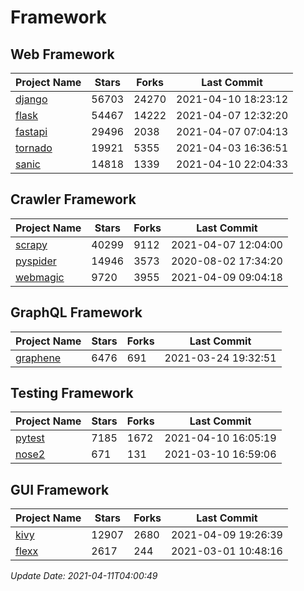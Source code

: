 # Framework

## Web Framework
| Project Name | Stars | Forks | Last Commit |
| ------------ | ----- | ----- | ----------- |
| [django](https://github.com/django/django) | 56703 | 24270 | 2021-04-10 18:23:12 |
| [flask](https://github.com/pallets/flask) | 54467 | 14222 | 2021-04-07 12:32:20 |
| [fastapi](https://github.com/tiangolo/fastapi) | 29496 | 2038 | 2021-04-07 07:04:13 |
| [tornado](https://github.com/tornadoweb/tornado) | 19921 | 5355 | 2021-04-03 16:36:51 |
| [sanic](https://github.com/sanic-org/sanic) | 14818 | 1339 | 2021-04-10 22:04:33 |

## Crawler Framework
| Project Name | Stars | Forks | Last Commit |
| ------------ | ----- | ----- | ----------- |
| [scrapy](https://github.com/scrapy/scrapy) | 40299 | 9112 | 2021-04-07 12:04:00 |
| [pyspider](https://github.com/binux/pyspider) | 14946 | 3573 | 2020-08-02 17:34:20 |
| [webmagic](https://github.com/code4craft/webmagic) | 9720 | 3955 | 2021-04-09 09:04:18 |

## GraphQL Framework
| Project Name | Stars | Forks | Last Commit |
| ------------ | ----- | ----- | ----------- |
| [graphene](https://github.com/graphql-python/graphene) | 6476 | 691 | 2021-03-24 19:32:51 |

## Testing Framework
| Project Name | Stars | Forks | Last Commit |
| ------------ | ----- | ----- | ----------- |
| [pytest](https://github.com/pytest-dev/pytest) | 7185 | 1672 | 2021-04-10 16:05:19 |
| [nose2](https://github.com/nose-devs/nose2) | 671 | 131 | 2021-03-10 16:59:06 |

## GUI Framework
| Project Name | Stars | Forks | Last Commit |
| ------------ | ----- | ----- | ----------- |
| [kivy](https://github.com/kivy/kivy) | 12907 | 2680 | 2021-04-09 19:26:39 |
| [flexx](https://github.com/flexxui/flexx) | 2617 | 244 | 2021-03-01 10:48:16 |

*Update Date: 2021-04-11T04:00:49*
